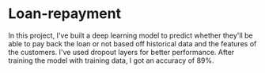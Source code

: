 # Loan-repayment
In this project, I've built a deep learning model to predict whether they'll be able to pay back the loan or not based off historical data and the features of the customers.
I've used dropout layers for better performance.
After training the model with training data, I got an accuracy of 89%.
